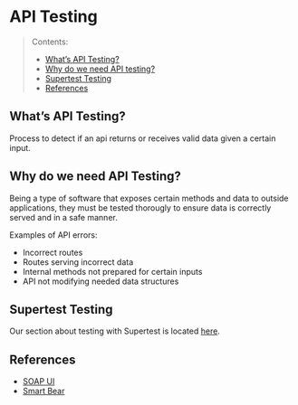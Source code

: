 # API Testing

> Contents:
> * [What’s API Testing?](#Whats-api-Testing)
> * [Why do we need API testing?](#why-do-we-need-api-testing)
> * [Supertest Testing](#supertest-testing)
> * [References](#references)

## What’s API Testing?
Process to detect if an api returns or receives valid data given a certain input.

## Why do we need API Testing?
Being a type of software that exposes certain methods and data to outside applications, they must be tested thorougly to ensure data is correctly served
and in a safe manner.

Examples of API errors:
* Incorrect routes
* Routes serving incorrect data
* Internal methods not prepared for certain inputs
* API not modifying needed data structures

## Supertest Testing
Our section about testing with Supertest is located [here](Supertest/Supertest.md).

## References
* [SOAP UI](https://www.soapui.org/testing-dojo/world-of-api-testing/what-makes-api-testing-special-.html)
* [Smart Bear](https://smartbear.com/learn/api-testing/what-is-api-testing/)
